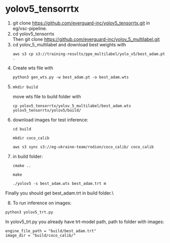 # yolov5_tensorrtx
1. git clone https://github.com/everguard-inc/yolov5_tensorrtx.git in eg/vsc-pipeline.
2. cd yolov5_tensorrtx  
   Then git clone https://github.com/everguard-inc/yolov_5_multilabel.git
3. cd yolov_5_multilabel and download best weights with 
   ```
   aws s3 cp s3://training-results/ppe_multilabel/yolo_v5/best_adam.pt .
   ```
4. Create wts file with 
   ```
   python3 gen_wts.py -w best_adam.pt -o best_adam.wts
   ```
5. ```cd yolov5_tensorrtx/yolov5/ \
   mkdir build
   ```
   move wts file to build folder with 
   ```
   cp yolov5_tensorrtx/yolov_5_multilabel/best_adam.wts yolov5_tensorrtx/yolov5/build/
   ```
6. download images for test inference:
    ```
    cd build
    ```
    ```
    mkdir coco_calib
    ```
    ```
    aws s3 sync s3://eg-ukraine-team/rodion/coco_calib/ coco_calib
    ```
7. in build folder:
    ```
    cmake ..
    ```
    ```
    make
    ```
    ```
    ./yolov5 -s best_adam.wts best_adam.trt m 
    ```

Finally you should get best_adam.trt in build folder.\

8. To run inference on images:
  ```
  python3 yolov5_trt.py
  ```
In yolov5_trt.py you already have trt-model path, path to folder with images:
  ```
  engine_file_path = "build/best_adam.trt"
  image_dir = "build/coco_calib/"
  ```

   
